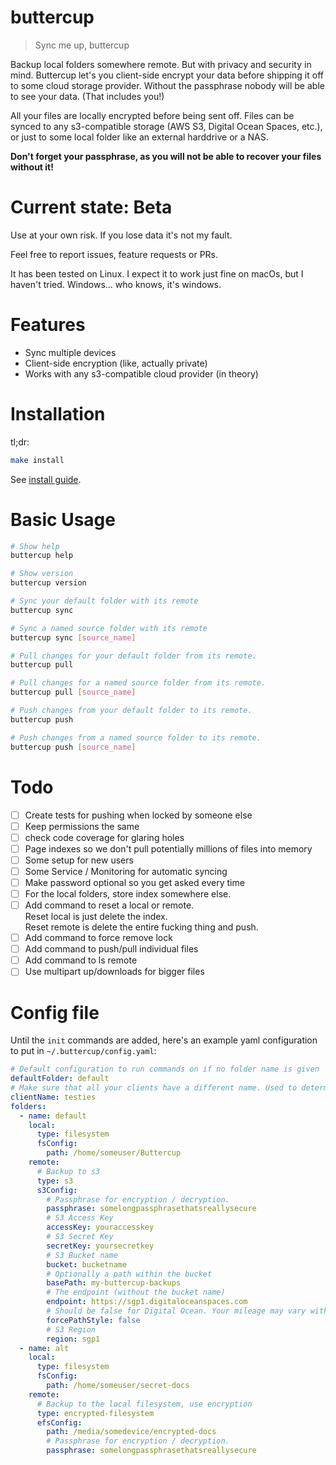 # buttercup

> Sync me up, buttercup

Backup local folders somewhere remote. But with privacy and security in mind. Buttercup let's you client-side encrypt your data before shipping it off to some cloud storage provider. Without the passphrase nobody will be able to see your data. (That includes you!)

All your files are locally encrypted before being sent off. Files can be synced to any s3-compatible storage (AWS S3, Digital Ocean Spaces, etc.), or just to some local folder like an external harddrive or a NAS.

**Don't forget your passphrase, as you will not be able to recover your files without it!**

# Current state: Beta

Use at your own risk. If you lose data it's not my fault.

Feel free to report issues, feature requests or PRs.

It has been tested on Linux. I expect it to work just fine on macOs, but I haven't tried. Windows... who knows, it's windows.

# Features

- Sync multiple devices
- Client-side encryption (like, actually private)
- Works with any s3-compatible cloud provider (in theory)

# Installation

tl;dr:

```bash
make install
```

See [install guide](./guides/installation.md).

# Basic Usage

```bash
# Show help
buttercup help

# Show version
buttercup version

# Sync your default folder with its remote
buttercup sync

# Sync a named source folder with its remote
buttercup sync [source_name]

# Pull changes for your default folder from its remote.
buttercup pull

# Pull changes for a named source folder from its remote.
buttercup pull [source_name]

# Push changes from your default folder to its remote.
buttercup push

# Push changes from a named source folder to its remote.
buttercup push [source_name]
```

# Todo

- [ ] Create tests for pushing when locked by someone else
- [ ] Keep permissions the same
- [ ] check code coverage for glaring holes
- [ ] Page indexes so we don't pull potentially millions of files into memory
- [ ] Some setup for new users
- [ ] Some Service / Monitoring for automatic syncing
- [ ] Make password optional so you get asked every time
- [ ] For the local folders, store index somewhere else.
- [ ] Add command to reset a local or remote.  
       Reset local is just delete the index.  
       Reset remote is delete the entire fucking thing and push.
- [ ] Add command to force remove lock
- [ ] Add command to push/pull individual files
- [ ] Add command to ls remote
- [ ] Use multipart up/downloads for bigger files

# Config file

Until the `init` commands are added, here's an example yaml configuration to put in `~/.buttercup/config.yaml`:

```yaml
# Default configuration to run commands on if no folder name is given
defaultFolder: default
# Make sure that all your clients have a different name. Used to determine who has the write lock.
clientName: testies
folders:
  - name: default
    local:
      type: filesystem
      fsConfig:
        path: /home/someuser/Buttercup
    remote:
      # Backup to s3
      type: s3
      s3Config:
        # Passphrase for encryption / decryption.
        passphrase: somelongpassphrasethatsreallysecure
        # S3 Access Key
        accessKey: youraccesskey
        # S3 Secret Key
        secretKey: yoursecretkey
        # S3 Bucket name
        bucket: bucketname
        # Optionally a path within the bucket
        basePath: my-buttercup-backups
        # The endpoint (without the bucket name)
        endpoint: https://sgp1.digitaloceanspaces.com
        # Should be false for Digital Ocean. Your mileage may vary with other providers
        forcePathStyle: false
        # S3 Region
        region: sgp1
  - name: alt
    local:
      type: filesystem
      fsConfig:
        path: /home/someuser/secret-docs
    remote:
      # Backup to the local filesystem, use encryption
      type: encrypted-filesystem
      efsConfig:
        path: /media/somedevice/encrypted-docs
        # Passphrase for encryption / decryption.
        passphrase: somelongpassphrasethatsreallysecure
```
